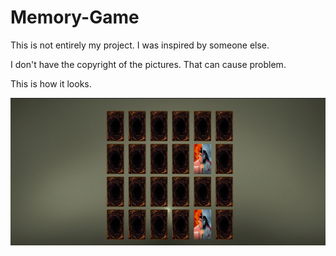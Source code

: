 # Memory-Game
This is not entirely my project. I was inspired by someone else.


I don't have the copyright of the pictures. That can cause problem.

This is how it looks.

![HowitsLook](/MemoryCardGame/img/HowitsLooks.png)
